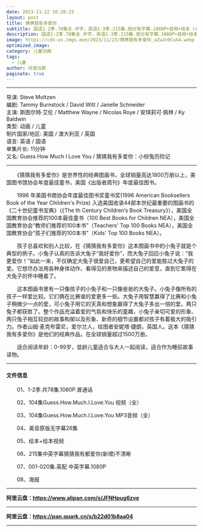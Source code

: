 ```yaml
---
date: 2023-11-22 16:20:23
layout: post
title: 猜猜我有多爱你
subtitle: 国语1-2季.78集全.中字，英语1-3季.215集.部分有字幕.1080P+音频+绘本（小朋友动画推荐）
description: 国语1-2季.78集全.中字，英语1-3季.215集.部分有字幕.1080P+音频+绘本（小朋友动画推荐）。《猜猜我有多爱你》是世界性的经典图画书，全球销量高达1800万册以上，美国图书馆协会年度最佳童书，美国《出版者周刊》年度最佳图书...
image: https://cdn-us.imgs.moe/2023/11/23/猜猜我有多爱你_aZwJn9CuX4.webp
optimized_image: 
category: 儿童动画
tags:
  - 儿童
author: 对酒当歌
paginate: true
---
```


---

导演: Steve Moltzen  
编剧: Tammy Burnstock / David Witt / Janelle Schneider  
主演: 斯图尔特·艾伦 / Matthew Wayne / Nicolas Roye / 安琪莉可·佩林 / Ky Baldwin  
类型: 动画 / 儿童  
制片国家/地区: 美国 / 澳大利亚 / 英国  
语言: 英语 / 国语  
单集片长: 11分钟  
又名: Guess How Much I Love You / 猜猜我有多爱你：小棕兔历险记  

---

　　《猜猜我有多爱你》是世界性的经典图画书，全球销量高达1800万册以上，美国图书馆协会年度最佳童书，美国《出版者周刊》年度最佳图书。

　　1996 年美国书商协会年度最佳图书奖童书奖(1996 American Booksellers Book of the Year Children's Prize) 入选美国收录44部本世纪最重要的图画书的《二十世纪童书宝典》（《The th Century Children’s Book Treasury》），美国全国教育协会推荐的100本最佳童书（100 Best Books for Children NEA），美国全国教育协会“教师们推荐的100本书”（Teachers' Top 100 Books NEA），美国全国教育协会“孩子们推荐的100本书”（Kids' Top 100 Books NEA）。

　　孩子总喜欢和别人比较，在《猜猜我有多爱你》这本图画书中的小兔子就是个典型的例子。小兔子认真的告诉大兔子“我好爱你”，而大兔子回应小兔子说：“我更爱你！”如此一来，不仅确定大兔子很爱自己，更希望自己的爱能胜过大兔子的爱。它想尽办法用各种身体动作、看得见的景物来描述自己的爱意，直到它累得在大兔子的怀中睡着了。

　　这本图画书里有一只像孩子的小兔子和一只像爸爸的大兔子。小兔子像所有的孩子一样爱比较。它们俩在比赛谁的爱更多一些。大兔子用智慧赢得了比赛和小兔子稍微少一点的爱，可小兔子用它的天真和想象赢得了大兔子多出一倍的爱。两只兔子都获胜了。整个作品充溢着爱的气氛和快乐的童趣，小兔子亲切可爱的形象、两只兔子相互较劲的故事构架以及形象、新奇的细节设置都对孩子有着极大的吸引力。作者山姆·麦克布雷尼，爱尔兰人，绘图者安妮塔·婕朗，英国人。这本《猜猜我有多爱你》是他们的经典作品，在全球销量超过1500万册。

　　适合阅读年龄：0-99岁，低龄儿童适合与大人一起阅读，适合作为睡前故事读物。

---

#### 文件信息

　　01、1-2季.共78集.1080P.普通话

　　02、104集Guess.How.Much.I.Love.You 视频（全）

　　03、104集Guess.How.Much.I.Love.You MP3音频（全）

　　04、美音原版无字幕26集

　　05、绘本+绘本视频

　　06、215集中英字幕猜猜我有都爱你(新增)不清晰

　　07、001-020集.英配 中英字幕.1080P

　　08、海报

---

**阿里云盘：<https://www.alipan.com/s/JFNHpug6zve>**

---

**阿里云盘：<https://pan.quark.cn/s/b22d01b8aa04>**

---
